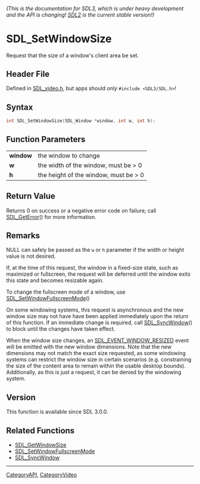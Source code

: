 ###### (This is the documentation for SDL3, which is under heavy development and the API is changing! [SDL2](https://wiki.libsdl.org/SDL2/) is the current stable version!)
# SDL_SetWindowSize

Request that the size of a window's client area be set.

## Header File

Defined in [SDL_video.h](https://github.com/libsdl-org/SDL/blob/main/include/SDL3/SDL_video.h), but apps should _only_ `#include <SDL3/SDL.h>`!

## Syntax

```c
int SDL_SetWindowSize(SDL_Window *window, int w, int h);

```

## Function Parameters

|                |                                       |
| -------------- | ------------------------------------- |
| **window**     | the window to change                  |
| **w**          | the width of the window, must be > 0  |
| **h**          | the height of the window, must be > 0 |

## Return Value

Returns 0 on success or a negative error code on failure; call
[SDL_GetError](SDL_GetError)() for more information.

## Remarks

NULL can safely be passed as the `w` or `h` parameter if the width or
height value is not desired.

If, at the time of this request, the window in a fixed-size state, such as
maximized or fullscreen, the request will be deferred until the window
exits this state and becomes resizable again.

To change the fullscreen mode of a window, use
[SDL_SetWindowFullscreenMode](SDL_SetWindowFullscreenMode)()

On some windowing systems, this request is asynchronous and the new window
size may not have have been applied immediately upon the return of this
function. If an immediate change is required, call
[SDL_SyncWindow](SDL_SyncWindow)() to block until the changes have taken
effect.

When the window size changes, an
[SDL_EVENT_WINDOW_RESIZED](SDL_EVENT_WINDOW_RESIZED) event will be emitted
with the new window dimensions. Note that the new dimensions may not match
the exact size requested, as some windowing systems can restrict the window
size in certain scenarios (e.g. constraining the size of the content area
to remain within the usable desktop bounds). Additionally, as this is just
a request, it can be denied by the windowing system.

## Version

This function is available since SDL 3.0.0.

## Related Functions

* [SDL_GetWindowSize](SDL_GetWindowSize)
* [SDL_SetWindowFullscreenMode](SDL_SetWindowFullscreenMode)
* [SDL_SyncWindow](SDL_SyncWindow)

----
[CategoryAPI](CategoryAPI), [CategoryVideo](CategoryVideo)


